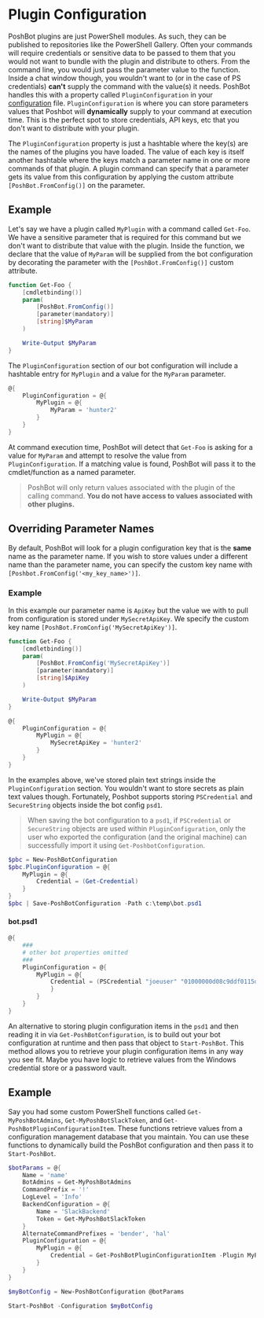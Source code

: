 
# Plugin Configuration

PoshBot plugins are just PowerShell modules.
As such, they can be published to repositories like the PowerShell Gallery.
Often your commands will require credentials or sensitive data to be passed to them that you would not want to bundle with the plugin and distribute to others.
From the command line, you would just pass the parameter value to the function.
Inside a chat window though, you wouldn't want to (or in the case of PS credentials) **can't** supply the command with the value(s) it needs.
PoshBot handles this with a property called `PluginConfiguration` in your [configuration](.\configuration.md) file.
`PluginConfiguration` is where you can store parameters values that Poshbot will **dynamically** supply to your command at execution time.
This is the perfect spot to store credentials, API keys, etc that you don't want to distribute with your plugin.

The `PluginConfiguration` property is just a hashtable where the key(s) are the names of the plugins you have loaded.
The value of each key is itself another hashtable where the keys match a parameter name in one or more commands of that plugin.
A plugin command can specify that a parameter gets its value from this configuration by applying the custom attribute `[PoshBot.FromConfig()]` on the parameter.

## Example

Let's say we have a plugin called `MyPlugin` with a command called `Get-Foo`.
We have a sensitive parameter that is required for this command but we don't want to distribute that value with the plugin.
Inside the function, we declare that the value of `MyParam` will be supplied from the bot configuration by decorating the parameter with the `[PoshBot.FromConfig()]` custom attribute.

```powershell
function Get-Foo {
    [cmdletbinding()]
    param(
        [PoshBot.FromConfig()]
        [parameter(mandatory)]
        [string]$MyParam
    )

    Write-Output $MyParam
}
```

The `PluginConfiguration` section of our bot configuration will include a hashtable entry for `MyPlugin` and a value for the `MyParam` parameter.

```powershell
@{
    PluginConfiguration = @{
        MyPlugin = @{
            MyParam = 'hunter2'
        }
    }
}
```

At command execution time, PoshBot will detect that `Get-Foo` is asking for a value for `MyParam` and attempt to resolve the value from `PluginConfiguration`. If a matching value is found, PoshBot will pass it to the cmdlet/function as a named parameter.

> PoshBot will only return values associated with the plugin of the calling command. **You do not have access to values associated with other plugins.**

## Overriding Parameter Names

By default, PoshBot will look for a plugin configuration key that is the **same** name as the parameter name. If you wish to store values under a different name than the parameter name, you can specify the custom key name with `[Poshbot.FromConfig('<my_key_name>')]`.

### Example

In this example our parameter name is `ApiKey` but the value we with to pull from configuration is stored under `MySecretApiKey`. We specify the custom key name `[PoshBot.FromConfig('MySecretApiKey')]`.

```powershell
function Get-Foo {
    [cmdletbinding()]
    param(
        [PoshBot.FromConfig('MySecretApiKey')]
        [parameter(mandatory)]
        [string]$ApiKey
    )

    Write-Output $MyParam
}
```

```powershell
@{
    PluginConfiguration = @{
        MyPlugin = @{
            MySecretApiKey = 'hunter2'
        }
    }
}
```

In the examples above, we've stored plain text strings inside the `PluginConfiguration` section. You wouldn't want to store secrets as plain text values though. Fortunately, Poshbot supports storing `PSCredential` and `SecureString` objects inside the bot config `psd1`.

> When saving the bot configuration to a `psd1`, if `PSCredential` or `SecureString` objects are used within `PluginConfiguration`, only the user who exported the configuration (and the original machine) can successfully import it using `Get-PoshbotConfiguration`.

```powershell
$pbc = New-PoshBotConfiguration
$pbc.PluginConfiguration = @{
    MyPlugin = @{
        Credential = (Get-Credential)
    }
}
$pbc | Save-PoshBotConfiguration -Path c:\temp\bot.psd1
```

#### bot.psd1

```powershell
@{
    ###
    # other bot properties omitted
    ###    
    PluginConfiguration = @{        
        MyPlugin = @{
            Credential = (PSCredential "joeuser" "01000000d08c9ddf0115d1118c7a00c04fc297eb0100000060ae863578849c4680a57d65f2994eff00000000020000000000106600000001000020000000cd8c90628fc9f7fd332869a0e30eec41cbje8c531618375f22bfa84a2a53e132000000000e80000000020000200000003b7027c1f5577bd36f7f9c87db7bb427f4808466758eb9a579e36be9bc49b3481000000092223e3261d78e6547ed0f799f5462eb400000008hpddfa3619fcc7b56bb2571b8cc9405740bf266e1fd8fc79b9nj1203ad9058d19a73eb75f5d977ef4478dc9f207f21e19c95affd1d44eca0b405f879e3c98nu")
            }
        }
    }
}
```

An alternative to storing plugin configuration items in the `psd1` and then reading it in via `Get-PoshBotConfiguration`, is to build out your bot configuration at runtime and then pass that object to `Start-PoshBot`. This method allows you to retrieve your plugin configuration items in any way you see fit. Maybe you have logic to retrieve values from the Windows credential store or a password vault.

## Example

Say you had some custom PowerShell functions called `Get-MyPoshBotAdmins`, `Get-MyPoshBotSlackToken`, and `Get-PoshBotPluginConfigurationItem`. These functions retrieve values from a configuration management database that you maintain. You can use these functions to dynamically build the PoshBot configuration and then pass it to `Start-PoshBot`.

```powershell
$botParams = @{
    Name = 'name'
    BotAdmins = Get-MyPoshBotAdmins
    CommandPrefix = '!'
    LogLevel = 'Info'
    BackendConfiguration = @{
        Name = 'SlackBackend'
        Token = Get-MyPoshBotSlackToken
    }
    AlternateCommandPrefixes = 'bender', 'hal'
    PluginConfiguration = @{
        MyPlugin = @{
            Credential = Get-PoshBotPluginConfigurationItem -Plugin MyPlugin -Name Credential
        }
    }
}

$myBotConfig = New-PoshBotConfiguration @botParams

Start-PoshBot -Configuration $myBotConfig
```
